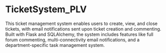 # TicketSystem_PLV
This ticket management system enables users to create, view, and close tickets, with email notifications sent upon ticket creation and commenting. Built with Flask and SQLAlchemy, the system includes features like full forum commenting, multi-connectivity email notifications, and a department-specific task management system.
